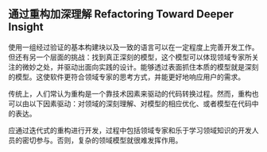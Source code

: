 ## 通过重构加深理解 Refactoring Toward Deeper Insight



使用一组经过验证的基本构建块以及一致的语言可以在一定程度上完善开发工作。但还有另一个层面的挑战：找到真正深刻的模型，这个模型可以体现领域专家所关注的微妙之处，并驱动出面向实践的设计。能够透过表面抓住本质的模型就是深刻的模型。这使软件更符合领域专家的思考方式，并能更好地响应用户的需求。

传统上，人们常认为重构是一个靠技术因素来驱动的代码转换过程。然而，重构也可以由以下因素驱动：对领域的深刻理解、对模型的相应优化、或者模型在代码中的表达。

应通过迭代式的重构进行开发，过程中包括领域专家和乐于学习领域知识的开发人员的密切参与。否则，复杂的领域模型就很难发挥作用。